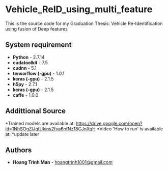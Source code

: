 # Vehicle_ReID_using_multi_feature

This is the source code for my Graduation Thesis: Vehicle Re-Identification using fusion of Deep features

## System requirement
* **Python** - 2.7.14
* **cudatoolkit** - 7.5
* **cudnn** - 5.1
* **tensorflow (-gpu)** - 1.0.1
* **keras (-gpu)** - 2.1.5
* **h5py** - 2.7.1
* **keras (-gpu)** - 2.1.5
* **caffe** - 1.0.0

## Addittional Source
*Trained models are available at: https://drive.google.com/open?id=1NhSOgZlJqtUkjns2fva6nfNz18CJnXqH
*Video 'How to run' is available at: *update later

## Authors

* **Hoang Trinh Man** - hoangtrinh1001@gmail.com


